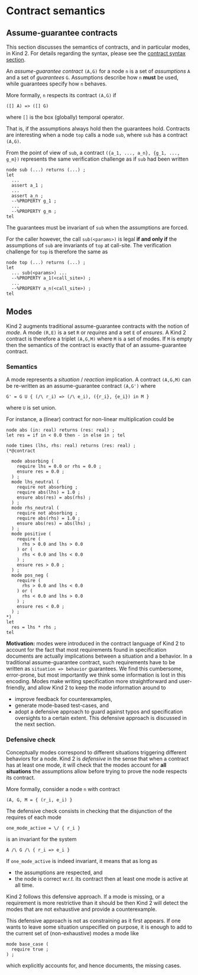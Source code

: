 # Contract semantics




## Assume-guarantee contracts

This section discusses the semantics of contracts, and in particular modes, in
Kind 2. For details regarding the syntax, please see the
[contract syntax section](./../2_input/1_lustre.md#contracts).

An *assume-guarantee contract* `(A,G)` for a node `n` is a set of *assumptions*
`A` and a set of *guarantees* `G`. Assumptions describe how `n` **must** be
used, while guarantees specify how `n` behaves.

More formally, `n` respects its contract `(A,G)` if
```
([] A) => ([] G)
```
where `[]` is the box (globally) temporal operator.

That is, if the assumptions always hold then the guarantees hold. Contracts are
interesting when a node `top` calls a node `sub`, where `sub` has a contract
`(A,G)`.


From the point of view of `sub`, a contract
`({a_1, ..., a_n}, {g_1, ..., g_m})` represents the same verification
challenge as if `sub` had been written
```
node sub (...) returns (...) ;
let
  ...
  assert a_1 ;
  ...
  assert a_n ;
  --%PROPERTY g_1 ;
  ...
  --%PROPERTY g_m ;
tel
```
The guarantees must be invariant of `sub` when the assumptions are forced.


For the caller however, the call `sub(<params>)` is legal **if and only if**
the assumptions of `sub` are invariants of `top` at call-site. The verification
challenge for `top` is therefore the same as
```
node top (...) returns (...) ;
let
  ... sub(<params>) ...
  --%PROPERTY a_1(<call_site>) ;
  ...
  --%PROPERTY a_n(<call_site>) ;
tel
```


## Modes

Kind 2 augments traditional assume-guarantee contracts with the notion of
*mode*. A mode `(R,E)` is a set `R` or *requires* and a set `E` of *ensures*.
A Kind 2 contract is therefore a triplet `(A,G,M)` where `M` is a set of modes.
If `M` is empty then the semantics of the contract is exactly that of an
assume-guarantee contract.


### Semantics

A mode represents a *situation* / *reaction* implication. A contract `(A,G,M)`
can be re-written as an assume-guarantee contract `(A,G')` where
```
G' = G U { (/\ r_i) => (/\ e_i), ({r_i}, {e_i}) in M }
```
where `U` is set union.

For instance, a (linear) contract for non-linear multiplication could be
```
node abs (in: real) returns (res: real) ;
let res = if in < 0.0 then - in else in ; tel

node times (lhs, rhs: real) returns (res: real) ;
(*@contract

  mode absorbing (
    require lhs = 0.0 or rhs = 0.0 ;
    ensure res = 0.0 ;
  ) ;
  mode lhs_neutral (
    require not absorbing ;
    require abs(lhs) = 1.0 ;
    ensure abs(res) = abs(rhs) ;
  ) ;
  mode rhs_neutral (
    require not absorbing ;
    require abs(rhs) = 1.0 ;
    ensure abs(res) = abs(lhs) ;
  ) ;
  mode positive (
    require (
      rhs > 0.0 and lhs > 0.0
    ) or (
      rhs < 0.0 and lhs < 0.0
    ) ;
    ensure res > 0.0 ;
  ) ;
  mode pos_neg (
    require (
      rhs > 0.0 and lhs < 0.0
    ) or (
      rhs < 0.0 and lhs > 0.0
    ) ;
    ensure res < 0.0 ;
  ) ;
*)
let
  res = lhs * rhs ;
tel
```

**Motivation:** modes were introduced in the contract language of Kind 2 to
account for the fact that most requirements found in specification documents
are actually implications between a situation and a behavior.
In a traditional assume-guarantee contract, such requirements have to be
written as `situation => behavior` guarantees. We find this cumbersome,
error-prone, but most importantly we think some information is lost in this
encoding.
Modes make writing specification more straightforward and user-friendly, and
allow Kind 2 to keep the mode information around to
* improve feedback for counterexamples,
* generate mode-based test-cases, and
* adopt a defensive approach to guard against typos and specification
  oversights to a certain extent.
This defensive approach is discussed in the next section.


### Defensive check

Conceptually modes correspond to different situations triggering different
behaviors for a node. Kind 2 is *defensive* in the sense that when a contract
has at least one mode, it will check that the modes account for **all
situations** the assumptions allow before trying to prove the node respects
its contract.

More formally, consider a node `n` with contract
```
(A, G, M = { (r_i, e_i) }
```
The defensive check consists in checking that the disjunction of the requires
of each mode
```
one_mode_active = \/ { r_i }
```
is an invariant for the system
```
A /\ G /\ { r_i => e_i }
```
If `one_mode_active` is indeed invariant, it means that as long as
* the assumptions are respected, and
* the node is correct *w.r.t.* its contract
then at least one mode is active at all time.


Kind 2 follows this defensive approach.
If a mode is missing, or a requirement is more restrictive than it should be
then Kind 2 will detect the modes that are not exhaustive and provide a counterexample.

This defensive approach is not as constraining as it first appears.
If one wants to leave some situation unspecified on purpose,
it is enough to add to the current set of (non-exhaustive) modes a mode like
```
mode base_case (
  require true ;
) ;
```
which explicitly accounts for, and hence documents, the missing cases.
